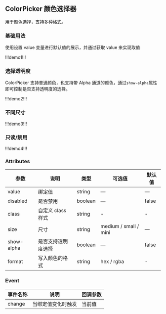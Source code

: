 ## ColorPicker 颜色选择器

用于颜色选择，支持多种格式。

### 基础用法

使用设置 value 变量进行默认值的展示，并通过获取 value 来实现取值

!!!demo1!!!

### 选择透明度

ColorPicker 支持普通颜色，也支持带 Alpha 通道的颜色，通过`show-alpha`属性即可控制是否支持透明度的选择。

!!!demo2!!!

### 不同尺寸

!!!demo3!!!

### 只读/禁用

!!!demo4!!!

### Attributes

| 参数       | 说明               | 类型    | 可选值                | 默认值 |
| ---------- | ------------------ | ------- | --------------------- | ------ |
| value      | 绑定值             | string  | —                     | —      |
| disabled   | 是否禁用           | boolean | —                     | false  |
| class      | 自定义 class 样式  | string  | -                     | -      |
| size       | 尺寸               | string  | medium / small / mini | —      |
| show-alpha | 是否支持透明度选择 | boolean | —                     | false  |
| format     | 写入颜色的格式     | string  | hex / rgba            | -      |

### Event

| 事件名称 | 说明               | 回调参数 |
| -------- | ------------------ | -------- |
| change   | 当绑定值变化时触发 | 当前值   |
